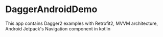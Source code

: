 # DaggerAndroidDemo
This app contains Dagger2 examples with Retrofit2, MVVM architecture, Android Jetpack's Navigation component in kotlin
